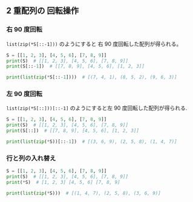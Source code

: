 ## 2 重配列の 回転操作

### 右 90 度回転

`list(zip(*S[::-1]))` のようにすると 右 90 度回転した配列が得られる。

```Python
S = [[1, 2, 3], [4, 5, 6], [7, 8, 9]]
print(S)  # [[1, 2, 3], [4, 5, 6], [7, 8, 9]]
print(S[::-1])  # [[7, 8, 9], [4, 5, 6], [1, 2, 3]]

print(list(zip(*S[::-1])))  # [(7, 4, 1), (8, 5, 2), (9, 6, 3)]
```

### 左 90 度回転

`list(zip(*S[::]))[::-1]` のようにすると左 90 度回転した配列が得られる.

```Python
S = [[1, 2, 3], [4, 5, 6], [7, 8, 9]]
print(S)  # [[1, 2, 3], [4, 5, 6], [7, 8, 9]]
print(S[::])  # [[7, 8, 9], [4, 5, 6], [1, 2, 3]]

print(list(zip(*S))[::-1])  # [(3, 6, 9), (2, 5, 8), (1, 4, 7)]
```

### 行と列の入れ替え

```Python
S = [[1, 2, 3], [4, 5, 6], [7, 8, 9]]
print(S)  # [[1, 2, 3], [4, 5, 6], [7, 8, 9]]
print(*S)  # [1, 2, 3] [4, 5, 6] [7, 8, 9]

print(list(zip(*S)))  # [(1, 4, 7), (2, 5, 8), (3, 6, 9)]
```
